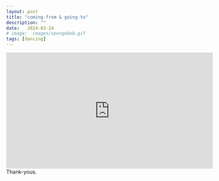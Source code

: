 ```yaml
---
layout: post
title: "coming-from & going-to"
description: ""
date:   2024-03-24
# image:  images/spongebob.gif
tags: [dancing]
---
```


<iframe width="560" height="315" src="https://www.youtube-nocookie.com/embed/tDGljLvUrF0?si=vDLd9XOo1QEtOKni" frameborder="0" allowfullscreen></iframe>

<br>
Thank-yous.